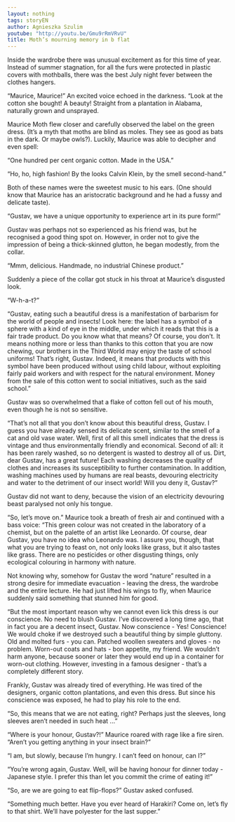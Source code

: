 ```yaml
---
layout: nothing
tags: storyEN
author: Agnieszka Szulim
youtube: "http://youtu.be/Gmu9rRmVRvU"
title: Moth’s mourning memory in b flat
---
```

Inside the wardrobe there was unusual excitement as for this time of year. Instead of summer stagnation, for all the furs were protected in plastic covers with mothballs, there was the best July night fever between the clothes hangers.

“Maurice, Maurice!” An excited voice echoed in the darkness. “Look at the cotton she bought! A beauty! Straight from a plantation in Alabama, naturally grown and unsprayed.

Maurice Moth flew closer and carefully observed the label on the green dress. (It’s a myth that moths are blind as moles. They see as good as bats in the dark. Or maybe owls?). Luckily, Maurice was able to decipher and even spell:

“One hundred per cent organic cotton. Made in the USA.”

“Ho, ho, high fashion! By the looks Calvin Klein, by the smell second-hand.”

Both of these names were the sweetest music to his ears. (One should know that Maurice has an aristocratic background and he had a fussy and delicate taste).

“Gustav, we have a unique opportunity to experience art in its pure form!”

Gustav was perhaps not so experienced as his friend was, but he recognised a good thing spot on. However, in order not to give the impression of being a thick-skinned glutton, he began modestly, from the collar.

“Mmm, delicious. Handmade, no industrial Chinese product.”

Suddenly a piece of the collar got stuck in his throat at Maurice’s disgusted look.

“W-h-a-t?”

“Gustav, eating such a beautiful dress is a manifestation of barbarism for the world of people and insects! Look here: the label has a symbol of a sphere with a kind of eye in the middle, under which it reads that this is a fair trade product. Do you know what that means? Of course, you don’t. It means nothing more or less than thanks to this cotton that you are now chewing, our brothers in the Third World may enjoy the taste of school uniforms! That’s right, Gustav. Indeed, it means that products with this symbol have been produced without using child labour, without exploiting fairly paid workers and with respect for the natural environment. Money from the sale of this cotton went to social initiatives, such as the said school.”

Gustav was so overwhelmed that a flake of cotton fell out of his mouth, even though he is not so sensitive.

“That’s not all that you don’t know about this beautiful dress, Gustav. I guess you have already sensed its delicate scent, similar to the smell of a cat and old vase water. Well, first of all this smell indicates that the dress is vintage and thus environmentally friendly and economical. Second of all: it has been rarely washed, so no detergent is wasted to destroy all of us. Dirt, dear Gustav, has a great future! Each washing decreases the quality of clothes and increases its susceptibility to further contamination. In addition, washing machines used by humans are real beasts, devouring electricity and water to the detriment of our insect world! Will you deny it, Gustav?”

Gustav did not want to deny, because the vision of an electricity devouring beast paralysed not only his tongue.

“So, let’s move on.” Maurice took a breath of fresh air and continued with a bass voice: “This green colour was not created in the laboratory of a chemist, but on the palette of an artist like Leonardo. Of course, dear Gustav, you have no idea who Leonardo was. I assure you, though, that what you are trying to feast on, not only looks like grass, but it also tastes like grass. There are no pesticides or other disgusting things, only ecological colouring in harmony with nature.

Not knowing why, somehow for Gustav the word “nature” resulted in a strong desire for immediate evacuation - leaving the dress, the wardrobe and the entire lecture. He had just lifted his wings to fly, when Maurice suddenly said something that stunned him for good.

“But the most important reason why we cannot even lick this dress is our conscience. No need to blush Gustav. I’ve discovered a long time ago, that in fact you are a decent insect, Gustav. Now conscience - Yes! Conscience! We would choke if we destroyed such a beautiful thing by simple gluttony. Old and molted furs - you can. Patched woollen sweaters and gloves - no problem. Worn-out coats and hats - bon appetite, my friend. We wouldn’t harm anyone, because sooner or later they would end up in a container for worn-out clothing. However, investing in a famous designer - that’s a completely different story.

Frankly, Gustav was already tired of everything. He was tired of the designers, organic cotton plantations, and even this dress. But since his conscience was exposed, he had to play his role to the end.

“So, this means that we are not eating, right? Perhaps just the sleeves, long sleeves aren’t needed in such heat ...”

“Where is your honour, Gustav?!” Maurice roared with rage like a fire siren. “Aren’t you getting anything in your insect brain?”

“I am, but slowly, because I’m hungry. I can’t feed on honour, can I?”

“You’re wrong again, Gustav. Well, will be having honour for dinner today - Japanese style. I prefer this than let you commit the crime of eating it!”

“So, are we are going to eat flip-flops?” Gustav asked confused.

“Something much better. Have you ever heard of Harakiri? Come on, let’s fly to that shirt. We’ll have polyester for the last supper.”

